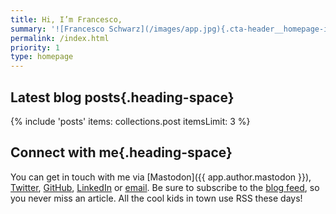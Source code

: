 ```yaml
---
title: Hi, I’m Francesco,
summary: '![Francesco Schwarz](/images/app.jpg){.cta-header__homepage-img .u-photo} **Hi, I’m Francesco**, a Frontend Developer based in Munich, Germany. I’m passionate about the web and its technologies, but what I love most is to build experiences for people on the web that are responsive, fast, and accessible. Learn more [about me](/about/).'
permalink: /index.html
priority: 1
type: homepage
---
```

<!-- markdownlint-disable MD002 MD025 -->

## Latest blog posts{.heading-space}

{% include 'posts'
  items: collections.post
  itemsLimit: 3
%}

## Connect with me{.heading-space}

<!-- markdownlint-enable MD002 MD025 -->

You can get in touch with me via [Mastodon]({{ app.author.mastodon }}), [Twitter](https://twitter.com/isellsoap), [GitHub](https://github.com/isellsoap), [LinkedIn](https://www.linkedin.com/in/francescoschwarz) or [email](mailto:francesco.schwarz@posteo.de). Be sure to subscribe to the [blog feed](/feed.xml), so you never miss an article. All the cool kids in town use RSS these days!

